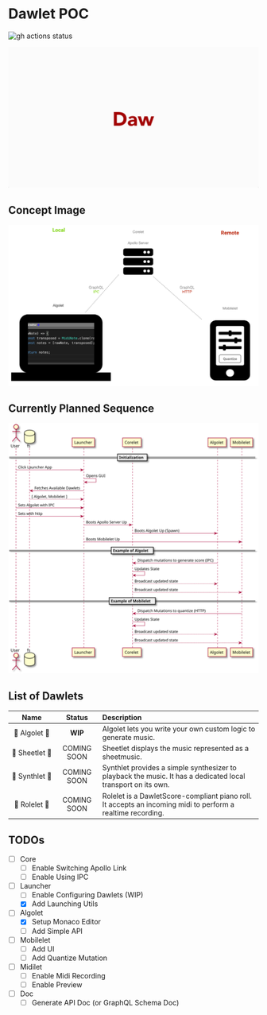 # Dawlet POC

![gh actions status](<https://github.com/dawlet-team/dawlet-poc/workflows/Node%20CI(yogo)/badge.svg>)

![dawlet-logo](./assets/dawlet-logo-animation.gif)

## Concept Image

![concept](./assets/dawlet-poc-concept.png)

## Currently Planned Sequence

![sequence](./assets/sequence.svg)

## List of Dawlets

|           Name           |   Status    | Description                                                                                                  |
| :----------------------: | :---------: | :----------------------------------------------------------------------------------------------------------- |
| 🚀&#160;Algolet&#160;🚀  |   **WIP**   | Algolet lets you write your own custom logic to generate music.                                              |
| 🎼&#160;Sheetlet&#160;🎼 | COMING SOON | Sheetlet displays the music represented as a sheetmusic.                                                     |
| 🎸&#160;Synthlet&#160;🎸 | COMING SOON | Synthlet provides a simple synthesizer to playback the music. It has a dedicated local transport on its own. |
| 🎹&#160;Rolelet&#160;🎹  | COMING SOON | Rolelet is a DawletScore-compliant piano roll. It accepts an incoming midi to perform a realtime recording.  |

## TODOs

- [ ] Core
  - [ ] Enable Switching Apollo Link
  - [ ] Enable Using IPC
- [ ] Launcher
  - [ ] Enable Configuring Dawlets (WIP)
  - [x] Add Launching Utils
- [ ] Algolet
  - [x] Setup Monaco Editor
  - [ ] Add Simple API
- [ ] Mobilelet
  - [ ] Add UI
  - [ ] Add Quantize Mutation
- [ ] Midilet
  - [ ] Enable Midi Recording
  - [ ] Enable Preview
- [ ] Doc
  - [ ] Generate API Doc (or GraphQL Schema Doc)
